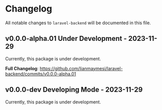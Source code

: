 # Changelog

All notable changes to `laravel-backend` will be documented in this file.

## v0.0.0-alpha.01 Under Development - 2023-11-29

Currently, this package is under development.

**Full Changelog**: https://github.com/lianmaymesi/laravel-backend/commits/v0.0.0-alpha.01

## v0.0.0-dev Developing Mode - 2023-11-29

Currently, this package is under development.
